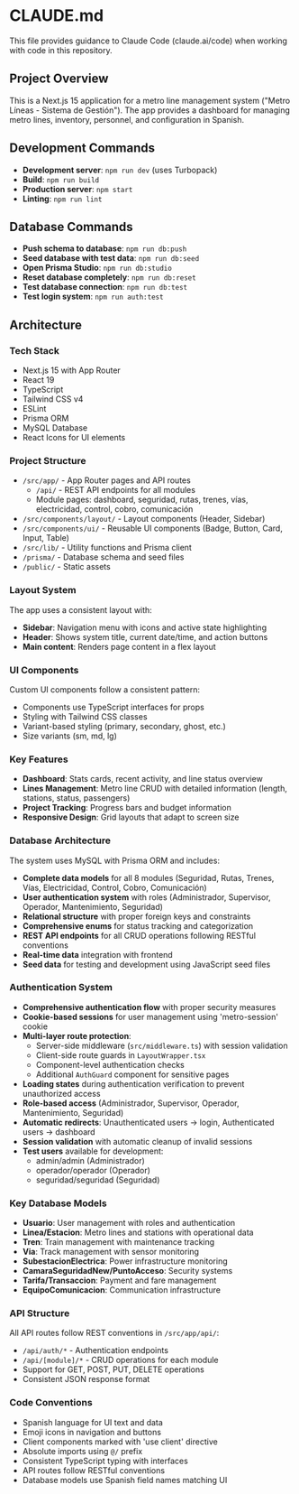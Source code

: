 # CLAUDE.md

This file provides guidance to Claude Code (claude.ai/code) when working with code in this repository.

## Project Overview

This is a Next.js 15 application for a metro line management system ("Metro Líneas - Sistema de Gestión"). The app provides a dashboard for managing metro lines, inventory, personnel, and configuration in Spanish.

## Development Commands

- **Development server**: `npm run dev` (uses Turbopack)
- **Build**: `npm run build`
- **Production server**: `npm start`
- **Linting**: `npm run lint`

## Database Commands

- **Push schema to database**: `npm run db:push`
- **Seed database with test data**: `npm run db:seed`
- **Open Prisma Studio**: `npm run db:studio`
- **Reset database completely**: `npm run db:reset`
- **Test database connection**: `npm run db:test`
- **Test login system**: `npm run auth:test`

## Architecture

### Tech Stack
- Next.js 15 with App Router
- React 19
- TypeScript
- Tailwind CSS v4
- ESLint
- Prisma ORM
- MySQL Database
- React Icons for UI elements

### Project Structure
- `/src/app/` - App Router pages and API routes
  - `/api/` - REST API endpoints for all modules
  - Module pages: dashboard, seguridad, rutas, trenes, vías, electricidad, control, cobro, comunicación
- `/src/components/layout/` - Layout components (Header, Sidebar)
- `/src/components/ui/` - Reusable UI components (Badge, Button, Card, Input, Table)
- `/src/lib/` - Utility functions and Prisma client
- `/prisma/` - Database schema and seed files
- `/public/` - Static assets

### Layout System
The app uses a consistent layout with:
- **Sidebar**: Navigation menu with icons and active state highlighting
- **Header**: Shows system title, current date/time, and action buttons
- **Main content**: Renders page content in a flex layout

### UI Components
Custom UI components follow a consistent pattern:
- Components use TypeScript interfaces for props
- Styling with Tailwind CSS classes
- Variant-based styling (primary, secondary, ghost, etc.)
- Size variants (sm, md, lg)

### Key Features
- **Dashboard**: Stats cards, recent activity, and line status overview
- **Lines Management**: Metro line CRUD with detailed information (length, stations, status, passengers)
- **Project Tracking**: Progress bars and budget information
- **Responsive Design**: Grid layouts that adapt to screen size

### Database Architecture
The system uses MySQL with Prisma ORM and includes:
- **Complete data models** for all 8 modules (Seguridad, Rutas, Trenes, Vías, Electricidad, Control, Cobro, Comunicación)
- **User authentication system** with roles (Administrador, Supervisor, Operador, Mantenimiento, Seguridad)
- **Relational structure** with proper foreign keys and constraints
- **Comprehensive enums** for status tracking and categorization
- **REST API endpoints** for all CRUD operations following RESTful conventions
- **Real-time data** integration with frontend
- **Seed data** for testing and development using JavaScript seed files

### Authentication System
- **Comprehensive authentication flow** with proper security measures
- **Cookie-based sessions** for user management using 'metro-session' cookie
- **Multi-layer route protection**:
  - Server-side middleware (`src/middleware.ts`) with session validation
  - Client-side route guards in `LayoutWrapper.tsx`
  - Component-level authentication checks
  - Additional `AuthGuard` component for sensitive pages
- **Loading states** during authentication verification to prevent unauthorized access
- **Role-based access** (Administrador, Supervisor, Operador, Mantenimiento, Seguridad)
- **Automatic redirects**: Unauthenticated users → login, Authenticated users → dashboard
- **Session validation** with automatic cleanup of invalid sessions
- **Test users** available for development:
  - admin/admin (Administrador)
  - operador/operador (Operador)
  - seguridad/seguridad (Seguridad)

### Key Database Models
- **Usuario**: User management with roles and authentication
- **Linea/Estacion**: Metro lines and stations with operational data
- **Tren**: Train management with maintenance tracking
- **Via**: Track management with sensor monitoring
- **SubestacionElectrica**: Power infrastructure monitoring
- **CamaraSeguridadNew/PuntoAcceso**: Security systems
- **Tarifa/Transaccion**: Payment and fare management
- **EquipoComunicacion**: Communication infrastructure

### API Structure
All API routes follow REST conventions in `/src/app/api/`:
- `/api/auth/*` - Authentication endpoints
- `/api/[module]/*` - CRUD operations for each module
- Support for GET, POST, PUT, DELETE operations
- Consistent JSON response format

### Code Conventions
- Spanish language for UI text and data
- Emoji icons in navigation and buttons
- Client components marked with 'use client' directive
- Absolute imports using `@/` prefix
- Consistent TypeScript typing with interfaces
- API routes follow RESTful conventions
- Database models use Spanish field names matching UI